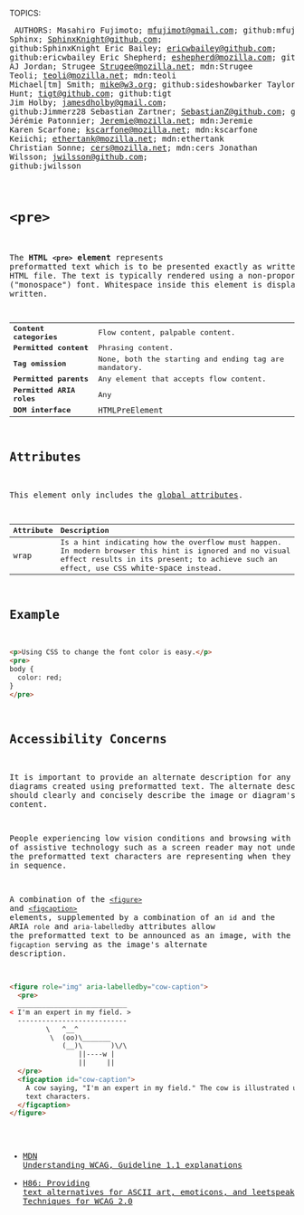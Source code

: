 TOPICS: <pre>
AUTHORS: Masahiro Fujimoto; mfujimot@gmail.com; github:mfuji09
         Sphinx; SphinxKnight@github.com; github:SphinxKnight
         Eric Bailey; ericwbailey@github.com; github:ericwbailey
         Eric Shepherd; eshepherd@mozilla.com; github:a2sheppy
         AJ Jordan; Strugee Strugee@mozilla.net; mdn:Strugee
         Teoli; teoli@mozilla.net; mdn:teoli
         Michael[tm] Smith; mike@w3.org; github:sideshowbarker
         Taylor Hunt; tigt@github.com; github:tigt
         Jim Holby; jamesdholby@gmail.com; github:Jimmerz28
         Sebastian Zartner; SebastianZ@github.com; github:SebastianZ
         Jérémie Patonnier; Jeremie@mozilla.net; mdn:Jeremie
         Karen Scarfone; kscarfone@mozilla.net; mdn:kscarfone
         Keiichi; ethertank@mozilla.net; mdn:ethertank
         Christian Sonne; cers@mozilla.net; mdn:cers
         Jonathan Wilsson; jwilsson@github.com; github:jwilsson

# `<pre>`

The **HTML `<pre>` element** represents preformatted text which is to be presented exactly as
written in the HTML file. The text is typically rendered using a non-proportional ("monospace")
font. Whitespace inside this element is displayed as written.

|  |  |
| :-- | :-- |
| **Content categories** | Flow content, palpable content. |
| **Permitted content** | Phrasing content. |
| **Tag omission** | None, both the starting and ending tag are mandatory. |
| **Permitted parents** | Any element that accepts flow content. |
| **Permitted ARIA roles** | Any |
| **DOM interface** | `HTMLPreElement` |

## Attributes

This element only includes the [global attributes](/en/webfrontend/HTML_Global_Attributes).

| Attribute | Description |
| :-- | :-- |
| `wrap` | Is a hint indicating how the overflow must happen. In modern browser this hint is ignored and no visual effect results in its present; to achieve such an effect, use CSS `white-space` instead. |

## Example

```html
<p>Using CSS to change the font color is easy.</p>
<pre>
body {
  color: red;
}
</pre>
```

## Accessibility Concerns

It is important to provide an alternate description for any images or diagrams created using
preformatted text. The alternate description should clearly and concisely describe
the image or diagram's content.

People experiencing low vision conditions and browsing with the aid of assistive technology such as
a screen reader may not understand what the preformatted text characters are
representing when they are read out in sequence.

A combination of the [`<figure>`](/en/webfrontend/<figure>) and [`<figcaption>`](/en/webfrontend/<figcaption>)
elements, supplemented by a
combination of an `id` and the ARIA `role` and `aria-labelledby` attributes allow the
preformatted text to be announced as an image, with the `figcaption`
serving as the image's alternate description.

```html
<figure role="img" aria-labelledby="cow-caption">
  <pre>
  ___________________________
< I'm an expert in my field. >
  ---------------------------
         \   ^__^
          \  (oo)\_______
             (__)\       )\/\
                 ||----w |
                 ||     ||
  </pre>
  <figcaption id="cow-caption">
    A cow saying, "I'm an expert in my field." The cow is illustrated using preformatted
    text characters.
  </figcaption>
</figure>
```

- [MDN Understanding WCAG, Guideline 1.1 explanations](https://wiki.developer.mozilla.org/en-US/docs/Web/Accessibility/Understanding_WCAG/Perceivable#Guideline_1.1_%E2%80%94_Providing_text_alternatives_for_non-text_content)
- [H86: Providing text alternatives for ASCII art, emoticons, and leetspeak | W3C Techniques for WCAG 2.0](https://www.w3.org/TR/WCAG20-TECHS/H86.html)
